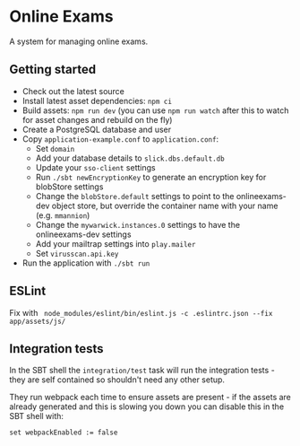# Online Exams

A system for managing online exams.

Getting started
---------------

* Check out the latest source
* Install latest asset dependencies: `npm ci`
* Build assets: `npm run dev` (you can use `npm run watch` after this to watch for asset changes and rebuild on the fly)
* Create a PostgreSQL database and user
* Copy `application-example.conf` to `application.conf`:
  * Set `domain`
  * Add your database details to `slick.dbs.default.db`
  * Update your `sso-client` settings
  * Run `./sbt newEncryptionKey` to generate an encryption key for blobStore settings
  * Change the `blobStore.default` settings to point to the onlineexams-dev object store, but override the container name with your name (e.g. `mmannion`)
  * Change the `mywarwick.instances.0` settings to have the onlineexams-dev settings
  * Add your mailtrap settings into `play.mailer`
  * Set `virusscan.api.key`
* Run the application with `./sbt run`

ESLint
------

Fix with ` node_modules/eslint/bin/eslint.js -c .eslintrc.json --fix app/assets/js/`

Integration tests
-----------------

In the SBT shell the `integration/test` task will run the integration tests - they are self contained so shouldn't need any other setup.

They run webpack each time to ensure assets are present - if the assets are already generated and this is slowing you down you can disable this in the SBT shell with:

    set webpackEnabled := false
